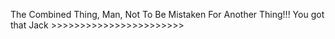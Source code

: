 The Combined Thing, Man, Not To Be Mistaken For Another Thing!!! You got that Jack >>>>>>>>>>>>>>>>>>>>>>>
